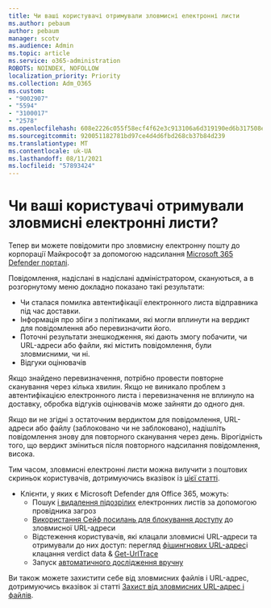 ```yaml
---
title: Чи ваші користувачі отримували зловмисні електронні листи
ms.author: pebaum
author: pebaum
manager: scotv
ms.audience: Admin
ms.topic: article
ms.service: o365-administration
ROBOTS: NOINDEX, NOFOLLOW
localization_priority: Priority
ms.collection: Adm_O365
ms.custom:
- "9002907"
- "5594"
- "3100017"
- "2578"
ms.openlocfilehash: 608e2226c055f58ecf4f62e3c913106a6d319190ed6b317508e41514c12ba5d0
ms.sourcegitcommit: 920051182781bd97ce4d4d6fbd268cb37b84d239
ms.translationtype: MT
ms.contentlocale: uk-UA
ms.lasthandoff: 08/11/2021
ms.locfileid: "57893424"
---
```

# <a name="did-your-users-receive-malicious-email"></a>Чи ваші користувачі отримували зловмисні електронні листи?

Тепер ви можете повідомити про зловмисну електронну пошту до корпорації Майкрософт за допомогою надсилання [Microsoft 365 Defender порталі](https://sip.security.microsoft.com/reportsubmission?viewid=admin).

Повідомлення, надіслані [](https://security.microsoft.com/reportsubmission?viewid=admin) в надіслані адміністратором, скануються, а в розгорнутому меню докладно показано такі результати:

- Чи сталася помилка автентифікації електронного листа відправника під час доставки.
- Інформація про збіги з політиками, які могли вплинути на вердикт для повідомлення або перевизначити його.
- Поточні результати знешкодження, які дають змогу побачити, чи URL-адреси або файли, які містить повідомлення, були зловмисними, чи ні.
- Відгуки оцінювачів

Якщо знайдено перевизначення, потрібно провести повторне сканування через кілька хвилин. Якщо не виникало проблем з автентифікацією електронного листа і перевизначення не вплинуло на доставку, обробка відгуків оцінювачів може зайняти до одного дня.

Якщо ви не згідні з остаточним вердиктом для повідомлення, URL-адреси або файлу (заблоковано чи не заблоковано), надішліть повідомлення знову для повторного сканування через день. Вірогідність того, що вердикт зміниться після повторного надсилання повідомлення, висока.

Тим часом, зловмисні електронні листи можна вилучити з поштових скриньок користувачів, дотримуючись вказівок із [цієї статті](https://docs.microsoft.com/microsoft-365/compliance/search-for-and-delete-messages-in-your-organization).

- Клієнти, у яких є Microsoft Defender для Office 365, можуть:
  - Пошук [і видалення підозрілих](https://docs.microsoft.com/microsoft-365/security/office-365-security/investigate-malicious-email-that-was-delivered) електронних листів за допомогою провідника загроз
  - [Використання Сейф посилань для блокування доступу](https://docs.microsoft.com/microsoft-365/security/office-365-security/safe-links) до зловмисної URL-адреси
  - Відстеження користувачів, які клацали зловмисні URL-адреси та отримували до них доступ: перегляд [фішингнових URL-адрес](https://docs.microsoft.com/microsoft-365/security/office-365-security/threat-explorer)і клацання verdict data  &  [Get-UrlTrace](https://docs.microsoft.com/powershell/module/exchange/get-urltrace)
  - Запуск [автоматичного дослідження вручну](https://docs.microsoft.com/microsoft-365/security/office-365-security/automated-investigation-response-office)

Ви також можете захистити себе від зловмисних файлів і URL-адрес, дотримуючись вказівок зі статті [Захист від зловмисних URL-адрес і файлів](https://docs.microsoft.com/microsoft-365/security/office-365-security/protect-against-threats).
